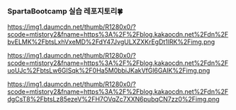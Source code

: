 ### SpartaBootcamp 실습 레포지토리🍀
https://img1.daumcdn.net/thumb/R1280x0/?scode=mtistory2&fname=https%3A%2F%2Fblog.kakaocdn.net%2Fdn%2FbvELMK%2FbtsLxhVxeMD%2FdY47JvgULXZXKrEgDt1lRK%2Fimg.png

https://img1.daumcdn.net/thumb/R1280x0/?scode=mtistory2&fname=https%3A%2F%2Fblog.kakaocdn.net%2Fdn%2FuoUJc%2FbtsLw6GISqk%2F0Ha5M0bbiJKakVfGl6GAIK%2Fimg.png

https://img1.daumcdn.net/thumb/R1280x0/?scode=mtistory2&fname=https%3A%2F%2Fblog.kakaocdn.net%2Fdn%2FdgCsT8%2FbtsLz85ezeV%2FH7OVqZc7XXN6pubqCN7zz0%2Fimg.png
